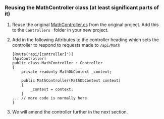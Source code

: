 ### Reusing the MathController class (at least significant parts of it)

1. Reuse the original [MathController.cs](https://github.com/VCDW-2025-PROG7311/MathApp/blob/main/Controllers/MathController.cs) from the original project. Add this to the `Controllers ` folder in your new project.
1. Add in the following Attributes to the controller heading which sets the controller to respond to requests made to `/api/Math`

    ```
    [Route("api/[controller]")]
    [ApiController]
    public class MathController : Controller
    {
        private readonly MathDbContext _context;

        public MathController(MathDbContext context)
        {
            _context = context;
        }
    ... // more code is normally here
    }
    ```
1. We will amend the controller further in the next section.
